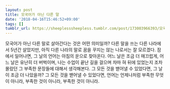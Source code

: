 ```yaml
---
layout: post
title: 모국어가 아닌 다른 말
date: '2018-04-16T15:46:52+09:00'
tags: []
tumblr_url: https://sheeplesssheepless.tumblr.com/post/173003966393/모국어가-아닌-다른-말로-살아간다는-것은-어떤-의미일까-다른-말을-쓰는-다른-나라에서
---
```

모국어가 아닌 다른 말로 살아간다는 것은 어떤 의미일까? 다른 말을 쓰는 다른 나라에서 5년간 살았지만, 아직 다른 나라의 말로 꿈을 꾸지는 않는 나로서는 잘 모르겠다. 잠에서 일어나면, 그 날의 언어는 아침의 운으로 찾아온다. 어느 날은 조금 더 매끄럽게, 어느 날은 유난히 더 버벅이며, 나는 수업이 끝난 길을 걸으며 차마 혀 뒤에 있었는지 조차 몰랐던 그 부족한 문장들에 대해서 생각해본다. 그 모든 것을 밷어낼 수 있었다면, 그 날이 조금 더 나았을까? 그 모든 것을 밷어낼 수 있었다면, 언어는 언제나처럼 부족한 무엇이 아니라, 부족한 것이 아니라, 부족한 것이 아니라.


